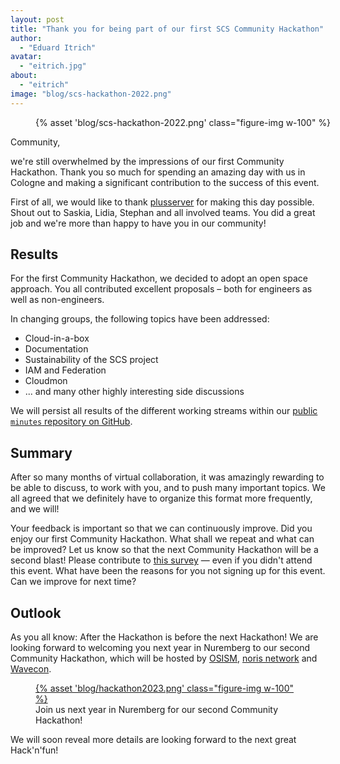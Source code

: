 ```yaml
---
layout: post
title: "Thank you for being part of our first SCS Community Hackathon"
author:
  - "Eduard Itrich"
avatar:
  - "eitrich.jpg"
about:
  - "eitrich"
image: "blog/scs-hackathon-2022.png"
---
```


<figure class="figure mx-auto d-block" style="width:100%">
    {% asset 'blog/scs-hackathon-2022.png' class="figure-img w-100" %}
</figure>

Community,

we're still overwhelmed by the impressions of our first Community Hackathon.
Thank you so much for spending an amazing day with us in Cologne and making a
significant contribution to the success of this event.

First of all, we would like to thank [plusserver](https://www.plusserver.com/) for making this day possible.
Shout out to Saskia, Lidia, Stephan and all involved teams. You did a great job
and we're more than happy to have you in our community!

## Results

For the first Community Hackathon, we decided to adopt an open space approach.
You all contributed excellent proposals – both for engineers as well as non-engineers.

In changing groups, the following topics have been addressed:

- Cloud-in-a-box
- Documentation
- Sustainability of the SCS project
- IAM and Federation
- Cloudmon
- ... and many other highly interesting side discussions

We will persist all results of the different working streams within our [public
`minutes` repository on GitHub](https://github.com/SovereignCloudStack/minutes/tree/main/hackathons/2022-11-22-scs-hackathon-cologne).

## Summary

After so many months of virtual collaboration, it was amazingly rewarding to be able to discuss, to work with you,
and to push many important topics. We all agreed that we definitely have to organize this format more frequently, and we will!

Your feedback is important so that we can continuously improve. Did you enjoy our first Community Hackathon. What shall we repeat and what can be improved? Let us know so that the next Community Hackathon will be a second blast! Please contribute to [this survey](https://scs.sovereignit.de/nextcloud/apps/forms/GeQn8gzfMSmZ4dFZ) — even if you didn't attend this event. What have been the reasons for you not signing up for this event. Can we improve for next time?

## Outlook

As you all know: After the Hackathon is before the next Hackathon!
We are looking forward to welcoming you next year in Nuremberg to our second Community Hackathon,
which will be hosted by [OSISM](https://osism.tech), [noris network](https://www.noris.de/) and [Wavecon](https://www.wavecon.de/).

<figure class="figure mx-auto d-block w-75">
  <a href="https://www.youtube.com/watch?v=ThBRVBnk654">
    {% asset 'blog/hackathon2023.png' class="figure-img w-100" %}
  </a>
  <figcaption class="figure-caption text-end">Join us next year in Nuremberg for our second Community Hackathon!</figcaption>
</figure>

We will soon reveal more details are looking forward to the next great Hack'n'fun!
